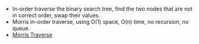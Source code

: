 * In-order traverse the binary search tree, find the two nodes that are not in correct order, swap their values.
* Morris in-order traverse, using O(1) space, O(n) time, no recursion, no queue.
* [Morris Traverse](https://www.cnblogs.com/AnnieKim/archive/2013/06/15/morristraversal.html)
